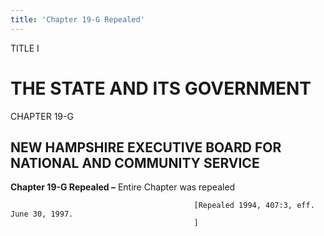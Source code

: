 ```yaml
---
title: 'Chapter 19-G Repealed'
---
```


TITLE I
                                             
THE STATE AND ITS GOVERNMENT
============================

CHAPTER 19-G
                                             
NEW HAMPSHIRE EXECUTIVE BOARD FOR NATIONAL AND COMMUNITY SERVICE
----------------------------------------------------------------

**Chapter 19-G Repealed –** Entire Chapter was repealed


                                             [Repealed 1994, 407:3, eff. June 30, 1997.
                                             ]
